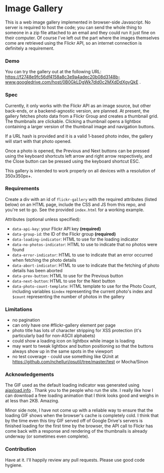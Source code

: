 Image Gallery
===
This is a web image gallery implemented in browser-side Javascript. No server is required to host the code; you can send the whole thing to someone in a zip file attached to an email and they could run it just fine on their computer. Of course I've left out the part where the images themselves come are retrieved using the Flickr API, so an internet connection is definitely a requirement.


### Demo

You can try the gallery out at the following URL:
<a href="https://f2748e9fc56df4158a8c3e9a4adec20b08d3148b-www.googledrive.com/host/0B0GkLDgWk7dld0c2MXdDdXgyQkE">https://f2748e9fc56df4158a8c3e9a4adec20b08d3148b-www.googledrive.com/host/0B0GkLDgWk7dld0c2MXdDdXgyQkE</a> .


### Spec

Currently, it only works with the Flickr API as an image source, but other back-ends, or a backend-agnostic version, are
planned. At present, the gallery fetches photo data from a Flickr Group and creates a thumbnail grid. The thumbnails are
clickable. Clicking a thumbnail opens a lightbox containing a larger version of the thumbnail image and navigation
buttons.
  
If a URL hash is provided and it is a valid 1-based photo index, the gallery will start with that photo opened.

Once a photo is opened, the Previous and Next buttons can be pressed using the keyboard shortcuts left arrow and right
arrow respectively, and the Close button can be pressed using the keyboard shortcut ESC.

This gallery is intended to work properly on all devices with a resolution of 350x350px+.


### Requirements
Create a div with an id of ```flickr-gallery``` with the required attributes (listed below) on an HTML page, include the
CSS and JS from this repo, and you're set to go. See the provided ```index.html``` for a working example.

Attributes (optional unless specified):

- ```data-api-key```: your Flickr API key **(required)**
- ```data-group-id```: the ID of the Flickr group **(required)**
- ```data-loading-indicator```: HTML to use for the loading indicator
- ```data-no-photos-indicator```: HTML to use to indicate that no photos were found
- ```data-error-indicator```: HTML to use to indicate that an error occurred when fetching the photo details
- ```data-abort-indicator```: HTML to use to indicate that the fetching of photo details has been aborted
- ```data-prev-button```: HTML to use for the Previous button
- ```data-next-button```: HTML to use for the Next button
- ```data-photo-count-template```: HTML template to use for the Photo Count, including variables ```$index```
  representing the current photo's index and ```$count``` representing the number of photos in the gallery

  
### Limitations
- no pagination
- can only have one #flickr-gallery element per page
- photo title has lots of character stripping for XSS protection (it's particularly bad for non-ASCII alphabets)
- could show a loading icon on lightbox while image is loading
- may want to tweak lightbox and button positioning so that the buttons always show up in the same spots in the viewport
- no test coverage - could use something like QUnit at https://github.com/nchelluri/qsutil/tree/master/test or Mocha/Sinon


### Acknowledgements
The GIF used as the default loading indicator was generated using <a href="http://www.ajaxload.info">ajaxload.info</a> .
Thank you to the people who run the site. I really like how I can download a free loading animation that I think looks
good and weighs in at less than 2KB. Amazing.

Minor side note, I have not come up with a reliable way to ensure that the loading GIF shows when the browser's cache is
completely cold. I think that by the time even this tiny GIF served off of Google Drive's servers is finished loading for
the first time by the browser, the API call to Flickr has come back with a response and rendering of the thumbnails is
already underway (or sometimes even complete).


### Contribution

Have at it. I'll happily review any pull requests. Please use good code hygiene.

